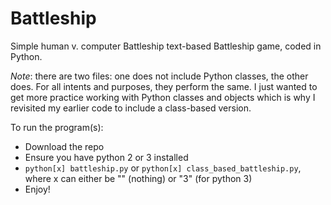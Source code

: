 # Battleship
Simple human v. computer Battleship text-based Battleship game, coded in Python.

*Note*: there are two files: one does not include Python classes, the other does. For all intents and purposes, they perform the same. I just wanted to get more practice working with Python classes and objects which is why I revisited my earlier code to include a class-based version.

To run the program(s):
- Download the repo
- Ensure you have python 2 or 3 installed
- ```python[x] battleship.py``` or ```python[x] class_based_battleship.py```, where x can either be "" (nothing) or "3" (for python 3)
- Enjoy!
